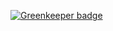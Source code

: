 

[![Greenkeeper badge](https://badges.greenkeeper.io/abdulhannanali/potentio-player.svg)](https://greenkeeper.io/)